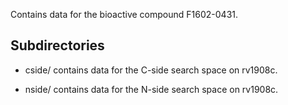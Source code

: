 Contains data for the bioactive compound F1602-0431.

## Subdirectories

- cside/ contains data for the C-side search space on rv1908c.

- nside/ contains data for the N-side search space on rv1908c.

